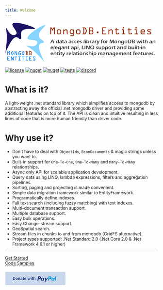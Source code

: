 ```yaml
---
title: Welcome
---
```


![](images/social.png)

[![license](https://img.shields.io/github/license/dj-nitehawk/MongoDB.Entities?color=blue&label=license&logo=Github&style=flat-square)](https://github.com/dj-nitehawk/MongoDB.Entities/blob/master/README.md) [![nuget](https://img.shields.io/nuget/v/MongoDB.Entities?label=version&logo=NuGet&style=flat-square)](https://www.nuget.org/packages/MongoDB.Entities) [![nuget](https://img.shields.io/nuget/dt/MongoDB.Entities?color=blue&label=downloads&logo=NuGet&style=flat-square)](https://www.nuget.org/packages/MongoDB.Entities) [![tests](https://img.shields.io/azure-devops/tests/RyanGunner/MongoDB%20Entities/1?color=blue&label=tests&logo=Azure%20DevOps&style=flat-square)](https://dev.azure.com/RyanGunner/MongoDB%20Entities/_build/latest?definitionId=1) [![discord](https://img.shields.io/discord/768493765995921449?color=blue&label=discord&logo=discord&logoColor=white&style=flat-square)](https://discord.com/invite/CM5mw2G)

# What is it?
A light-weight .net standard library which simplifies access to mongodb by abstracting away the official .net mongodb driver and providing some additional features on top of it. The API is clean and intuitive resulting in less lines of code that is more human friendly than driver code.

# Why use it?
- Don't have to deal with `ObjectIds`, `BsonDocuments` & magic strings unless you want to.
- Built-in support for `One-To-One`, `One-To-Many` and `Many-To-Many` relationships.
- Async only API for scalable application development.
- Query data using LINQ, lambda expressions, filters and aggregation pipelines.
- Sorting, paging and projecting is made convenient.
- Simple data migration framework similar to EntityFramework.
- Programatically define indexes.
- Full text search (including fuzzy matching) with text indexes.
- Multi-document transaction support.
- Multiple database support.
- Easy bulk operations.
- Easy Change-stream support.
- GeoSpatial search.
- Stream files in chunks to and from mongodb (GridFS alternative).
- Project types supported: .Net Standard 2.0 (.Net Core 2.0 & .Net Framework 4.6.1 or higher)

---

<div class="actions-container">
  <div><a href="wiki/Get-Started.md">Get Started</a></div>
  <div><a href="wiki/Code-Samples.md">Code Samples</a></div>
</div>
<div class="actions-container">
  <a href="https://www.paypal.com/cgi-bin/webscr?cmd=_s-xclick&hosted_button_id=9LM2APQXVA9VE">
    <img src="images/donate.png" style="margin-top:20px;"/>
  </a>
</div>

